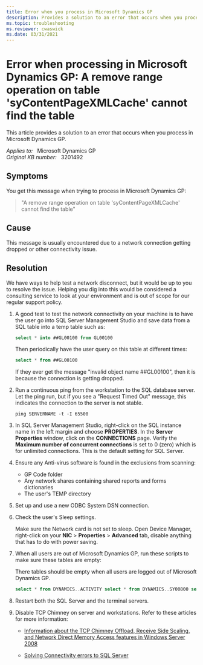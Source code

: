 ```yaml
---
title: Error when you process in Microsoft Dynamics GP
description: Provides a solution to an error that occurs when you process in Microsoft Dynamics GP.
ms.topic: troubleshooting
ms.reviewer: cwaswick
ms.date: 03/31/2021
---
```

# Error when processing in Microsoft Dynamics GP: A remove range operation on table 'syContentPageXMLCache' cannot find the table

This article provides a solution to an error that occurs when you process in Microsoft Dynamics GP.

_Applies to:_ &nbsp; Microsoft Dynamics GP  
_Original KB number:_ &nbsp; 3201492

## Symptoms

You get this message when trying to process in Microsoft Dynamics GP:

> "A remove range operation on table 'syContentPageXMLCache' cannot find the table"

## Cause

This message is usually encountered due to a network connection getting dropped or other connectivity issue.

## Resolution

We have ways to help test a network disconnect, but it would be up to you to resolve the issue. Helping you dig into this would be considered a consulting service to look at your environment and is out of scope for our regular support policy.

1. A good test to test the network connectivity on your machine is to have the user go into SQL Server Management Studio and save data from a SQL table into a temp table such as:

    ```sql
    select * into ##GL00100 from GL00100
    ```

    Then periodically have the user query on this table at different times:

    ```sql
    select * from ##GL00100
    ```

    If they ever get the message "invalid object name ##GL00100", then it is because the connection is getting dropped.

2. Run a continuous ping from the workstation to the SQL database server. Let the ping run, but if you see a "Request Timed Out" message, this indicates the connection to the server is not stable.

    ```console
    ping SERVERNAME -t -I 65500
    ```

3. In SQL Server Management Studio, right-click on the SQL instance name in the left margin and choose **PROPERTIES**. In the **Server Properties** window, click on the **CONNECTIONS** page. Verify the **Maximum number of concurrent connections** is set to 0 (zero) which is for unlimited connections. This is the default setting for SQL Server.

4. Ensure any Anti-virus software is found in the exclusions from scanning:

    - GP Code folder
    - Any network shares containing shared reports and forms dictionaries
    - The user's TEMP directory

5. Set up and use a new ODBC System DSN connection.

6. Check the user's Sleep settings.

    Make sure the Network card is not set to sleep. Open Device Manager, right-click on your **NIC** > **Properties** > **Advanced** tab, disable anything that has to do with power saving.

7. When all users are out of Microsoft Dynamics GP, run these scripts to make sure these tables are empty:

    There tables should be empty when all users are logged out of Microsoft Dynamics GP.

    ```sql
    select * from DYNAMICS..ACTIVITY select * from DYNAMICS..SY00800 select * from DYNAMICS..SY00801 select * from TEMPDB..DEX_LOCK select * from TEMPDB..DEX_SESSION Delete DYNAMICS..ACTIVITY Delete DYNAMICS..SY00800 Delete DYNAMICS..SY00801 Delete TEMPDB..DEX_LOCK Delete TEMPDB..DEX_SESSION
    ```

8. Restart both the SQL Server and the terminal servers.

9. Disable TCP Chimney on server and workstations. Refer to these articles for more information:

    - [Information about the TCP Chimney Offload, Receive Side Scaling, and Network Direct Memory Access features in Windows Server 2008](/troubleshoot/windows-server/networking/information-about-tcp-chimney-offload-rss-netdma-feature)

    - [Solving Connectivity errors to SQL Server](https://support.microsoft.com/sbs/topic/solving-connectivity-errors-to-sql-server-ae23c94b-b64b-5056-8b62-22e1694bb889)
